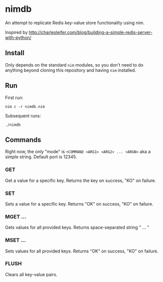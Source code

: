 # nimdb
An attempt to replicate Redis key-value store functionality using nim.

Inspired by http://charlesleifer.com/blog/building-a-simple-redis-server-with-python/

## Install

Only depends on the standard `nim` modules, so you don't need to do anything beyond cloning this repository and having `nim` installed.

## Run

First run:

`nim c -r nimdb.nim`  

Subsequent runs: 

`./nimdb`

## Commands

Right now, the only "mode" is `+COMMAND <ARG1> <ARG2> ... <ARGN>` aka a simple string.  Default port is 12345.

### GET <key>

Get a value for a specific key.  Returns the key on success, "KO" on failure.

### SET <key> <value>
  
Sets a value for a specific key.  Returns "OK" on success, "KO" on failure.

### MGET <key1> <key2> ... <keyn>
  
Gets values for all provided keys.  Returns space-separated string "<value1> <value2> ... <valuen>"
  
### MSET <key1> <value1> <key2> <value2> ... <keyn> <valuen>
  
Sets values for all provided keys.  Returns "OK" on success, "KO" on failure.

### FLUSH

Clears all key-value pairs.
